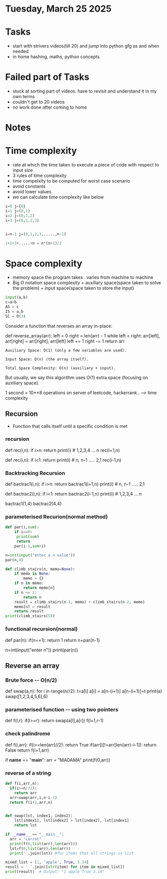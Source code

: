 
# Tuesday, March 25 2025

# Tasks
- start with strivers videos(till 20) and jump into python gfg as and when needed
- in home hashing, maths, python concepts

# Failed part of Tasks
- stuck at sorting part of videos. have to revisit and understand it in  my own terms
- couldn't get to 20 videos
- no work done after coming to home

# Notes

# Time complexity
- rate at which the time taken to execute a piece of code with respect to input size
- 3 rules of time complexity
 - time compelxity to be computed for worst case scenario
 - avoid constants
 - avoid lower values
- we can calculate time complexity like below
````python
i=0 j={0}
i=1 j=(0,1)
i=2 j=(0,1,2)
i=3 j=(0,1,2,3)


i=n-1 j=(0,1,2,3,.....,n-1)

1+2+3+.....+n = n*(n+1)/2
````

# Space complexity
- memory space the program takes . varies from machine to machine
- Big O notation
space complexity = auxillary space(space taken to solve the problem) + input space(space taken to store the input)

```python
input(a,b)
c=a+b
AS = c
IS = a,b
SC = O(3)
```

Consider a function that reverses an array in-place:

def reverse_array(arr):
    left = 0
    right = len(arr) - 1
    while left < right:
        arr[left], arr[right] = arr[right], arr[left]
        left += 1
        right -= 1
    return arr

    Auxiliary Space: O(1) (only a few variables are used).

    Input Space: O(n) (the array itself).

    Total Space Complexity: O(n) (auxiliary + input).

But usually, we say this algorithm uses O(1) extra space (focusing on auxiliary space).


1 second = 10**8 operations on server of leetcode, hackerrank.. --> time complexity



## Recursion
- Function that calls itself until a specific condition is met


### recursion

def rec(i,n):
    if i>n:
        return
    print(i) # 1,2,3,4 ... n
    rec(i+1,n)

def rec(i,n):
    if i<1:
        return
    print(i) # n, n-1 ..... 2,1
    rec(i-1,n)


### Backtracking Recursion

def bactrac1(i,n):
    if i>n:
        return
    bactrac1(i+1,n)
    print(i) # n, n-1 ..... 2,1


def bactrac2(i,n):
    if i<1:
        return
    bactrac2(i-1,n)
    print(i) # 1,2,3,4 ... n

bactrac1(1,4)
bactrac2(4,4)

### parameterised Recurion(normal method)

```python
def par(i,sum):
    if i==0:
     print(sum)
     return
    par(i-1,sum+i)

n=int(input("enter a n value"))
par(n,0)

```

```python
def climb_stairs(n, memo=None):
    if memo is None:
        memo = {}
    if n in memo:
        return memo[n]
    if n <= 2:
        return n
    result = climb_stairs(n-1, memo) + climb_stairs(n-2, memo)
    memo[n] = result
    return result
print(climb_stairs(5))
```

### functional recursion(normal)

def par(n):
    if(n==1):
        return 1
    return n+par(n-1)

n=int(input("enter n"))
print(par(n))

## Reverse an array

### Brute force -- O(n/2)

def swap(a,n):
    for i in range(n//2):
     t=a[i]
     a[i] = a[n-(i+1)]
     a[n-(i+1)]=t
    print(a)
swap([1,2,3,4,5,6],6)

### parameterised function -- using two pointers

def f(l,r):
 if(l>=r):
  return 
 swap(a[l],a[r])
 f(l+1,r-1)

### check palindrome

def f(i,arr):
  if(i>=len(arr)//2):
    return True
  if(arr[i]!=arr[len(arr)-i-1]):
    return False
  return f(i+1,arr)

if __name__ == "__main__":
  arr = "MADAMA"
  print(f(0,arr))

### reverse of a string

```python
def f(i,arr,n):
  if(i>=n//2):
    return arr
  arr=swap(arr,i,n-i-1)
  return f(i+1,arr,n)


def swap(lst, index1, index2):
    lst[index1], lst[index2] = lst[index2], lst[index1]
    return lst

if __name__ == "__main__":
  arr = "carrot"
  print(f(0,list(arr),len(arr)))
  lst=f(0,list(arr),len(arr))
  print(''.join(lst)) #for items that all strings in list

mixed_list = [1, 'apple', True, 3.14]
result = ' '.join([str(item) for item in mixed_list])
print(result)  # Output: "1 apple True 3.14"
```

